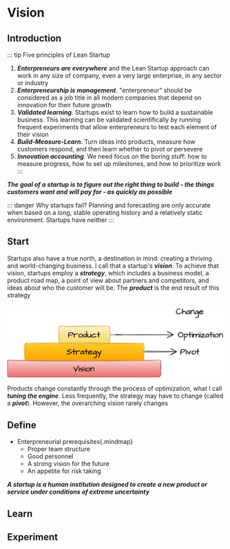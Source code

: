# Vision

## Introduction

::: tip Five principles of Lean Startup

1. _**Enterpreneurs are everywhere**_ and the Lean Startup approach can work in any size of company, even a very large enterprise, in any sector or industry
1. _**Enterpreneurship is management**_. "enterpreneur" should be considered as a job title in all modern companies that depend on innovation for their future growth
1. _**Validated learning**_. Startups exist to learn how to build a sustainable business. This learning can be validated scientifically by running frequent experiments that allow enterpreneurs to test each element of their vision
1. _**Build-Measure-Learn**_. Turn ideas into products, measure how customers respond, and then learn whether to pivot or persevere
1. _**Innovation accounting**_. We need focus on the boring stuff: how to measure progress, how to set up milestones, and how to prioritize work
:::

_**The goal of a startup is to figure out the right thing to build - the things customers want and will pay for - as quickly as possible**_

::: danger Why startups fail?
Planning and forecasting are only accurate when based on a long, stable operating history and a relatively static environment. Startups have neither
:::



## Start

Startups also have a true north, a destination in mind: creating a thriving and world-changing business. I call that a startup's **_vision_**. To achieve that vision, startups employ a _**strategy**_, which includes a business model, a product road map, a point of view about partners and competitors, and ideas about who the customer will be. The _**product**_ is the end result of this strategy

![product-strategy-vision](./drawio/start.drawio.png)

Products change constantly through the process of optimization, what I call _**tuning the engine**_. Less frequently, the strategy may have to change (called a _**pivot**_). However, the overarching vision rarely changes


## Define
+ Enterpreneurial prerequisites{.mindmap}
    + Proper team structure
    + Good personnel
    + A strong vision for the future
    + An appetite for risk taking

_**A startup is a human institution designed to create a new product or service under conditions of extreme uncertainty**_

## Learn


## Experiment